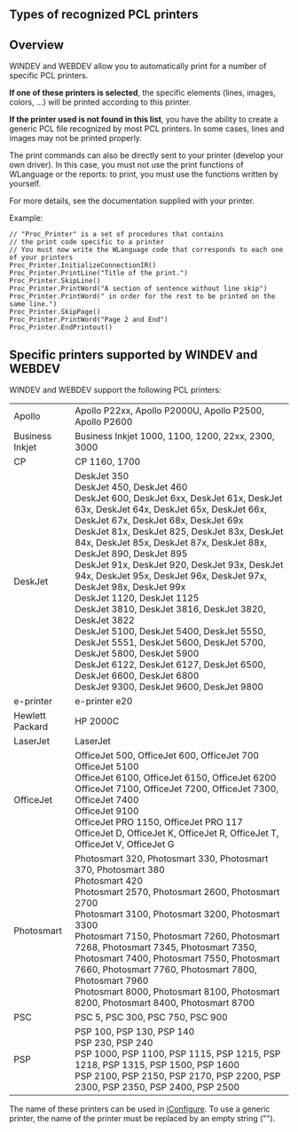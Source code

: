 


## Types of recognized PCL printers 
			



<a name="NOTE1"></a>
<a name="NOTE1_1"></a>


## Overview
<a name="overview_ELTTEXTE000177"></a>
WINDEV and WEBDEV allow you to automatically print for a number of specific PCL printers.

**If one of these printers is selected**, the specific elements (lines, images, colors, ...) will be printed according to this printer.

**If the printer used is not found in this list**, you have the ability to create a generic PCL file recognized by most PCL printers. In some cases, lines and images may not be printed properly.

The print commands can also be directly sent to your printer (develop your own driver). In this case, you must not use the print functions of WLanguage or the reports: to print, you must use the functions written by yourself.

For more details, see the documentation supplied with your printer.

Example:


```wl
// "Proc_Printer" is a set of procedures that contains 
// the print code specific to a printer
// You must now write the WLanguage code that corresponds to each one of your printers
Proc_Printer.InitializeConnectionIR()
Proc_Printer.PrintLine("Title of the print.") 
Proc_Printer.SkipLine()
Proc_Printer.PrintWord("A section of sentence without line skip")
Proc_Printer.PrintWord(" in order for the rest to be printed on the same line.")
Proc_Printer.SkipPage()
Proc_Printer.PrintWord("Page 2 and End")
Proc_Printer.EndPrintout()
```


<a name="NOTE2"></a>
<a name="NOTE2_1"></a>


## Specific printers supported by WINDEV and WEBDEV
<a name="specific_printers_supported_windev_and_webdev_ELTTEXTE000201"></a>
WINDEV and WEBDEV support the following PCL printers:



|   |   |
| --- | --- |
| Apollo | Apollo P22xx, Apollo P2000U, Apollo P2500, Apollo P2600 |
| Business Inkjet | Business Inkjet 1000, 1100, 1200, 22xx, 2300, 3000 |
| CP | CP 1160, 1700 |
| DeskJet | DeskJet 350<br>DeskJet 450, DeskJet 460<br>DeskJet 600, DeskJet 6xx, DeskJet 61x, DeskJet 63x, DeskJet 64x, DeskJet 65x, DeskJet 66x, DeskJet 67x, DeskJet 68x, DeskJet 69x<br>DeskJet 81x, DeskJet 825, DeskJet 83x, DeskJet 84x, DeskJet 85x, DeskJet 87x, DeskJet 88x, DeskJet 890, DeskJet 895<br>DeskJet 91x, DeskJet 920, DeskJet 93x, DeskJet 94x, DeskJet 95x, DeskJet 96x, DeskJet 97x, DeskJet 98x, DeskJet 99x<br>DeskJet 1120, DeskJet 1125<br>DeskJet 3810, DeskJet 3816, DeskJet 3820, DeskJet 3822<br>DeskJet 5100, DeskJet 5400, DeskJet 5550, DeskJet 5551, DeskJet 5600, DeskJet 5700, DeskJet 5800, DeskJet 5900<br>DeskJet 6122, DeskJet 6127, DeskJet 6500, DeskJet 6600, DeskJet 6800<br>DeskJet 9300, DeskJet 9600, DeskJet 9800 |
| e-printer | e-printer e20 |
| Hewlett Packard | HP 2000C |
| LaserJet | LaserJet |
| OfficeJet | OfficeJet 500, OfficeJet 600, OfficeJet 700<br>OfficeJet 5100<br>OfficeJet 6100, OfficeJet 6150, OfficeJet 6200<br>OfficeJet 7100, OfficeJet 7200, OfficeJet 7300, OfficeJet 7400<br>OfficeJet 9100<br>OfficeJet PRO 1150, OfficeJet PRO 117<br>OfficeJet D, OfficeJet K, OfficeJet R, OfficeJet T, OfficeJet V, OfficeJet G |
| Photosmart | Photosmart 320, Photosmart 330, Photosmart 370, Photosmart 380<br>Photosmart 420<br>Photosmart 2570, Photosmart 2600, Photosmart 2700<br>Photosmart 3100, Photosmart 3200, Photosmart 3300<br>Photosmart 7150, Photosmart 7260, Photosmart 7268, Photosmart 7345, Photosmart 7350, Photosmart 7400, Photosmart 7550, Photosmart 7660, Photosmart 7760, Photosmart 7800, Photosmart 7960<br>Photosmart 8000, Photosmart 8100, Photosmart 8200, Photosmart 8400, Photosmart 8700<br> |
| PSC | PSC 5, PSC 300, PSC 750, PSC 900 |
| PSP | PSP 100, PSP 130, PSP 140<br>PSP 230, PSP 240<br>PSP 1000, PSP 1100, PSP 1115, PSP 1215, PSP 1218, PSP 1315, PSP 1500, PSP 1600<br>PSP 2100, PSP 2150, PSP 2170, PSP 2200, PSP 2300, PSP 2350, PSP 2400, PSP 2500<br> |


The name of these printers can be used in [iConfigure](../WDLang5/3046072.md). To use a generic printer, the name of the printer must be replaced by an empty string ("").



